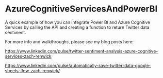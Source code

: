 # AzureCognitiveServicesAndPowerBI
A quick example of how you can integrate Power BI and Azure Cognitive Services by calling the API and creating a function to return Twitter data sentiment.


For more info and walkthroughs, please see my blog posts here:

https://www.linkedin.com/pulse/twitter-sentiment-analysis-azure-cognitive-services-zach-renwick

https://www.linkedin.com/pulse/automatically-save-twitter-data-google-sheets-flow-zach-renwick/



